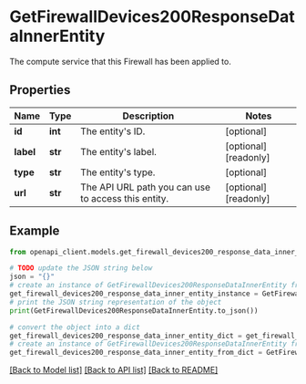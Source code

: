 # GetFirewallDevices200ResponseDataInnerEntity

The compute service that this Firewall has been applied to.

## Properties

Name | Type | Description | Notes
------------ | ------------- | ------------- | -------------
**id** | **int** | The entity&#39;s ID. | [optional] 
**label** | **str** | The entity&#39;s label. | [optional] [readonly] 
**type** | **str** | The entity&#39;s type. | [optional] 
**url** | **str** | The API URL path you can use to access this entity. | [optional] [readonly] 

## Example

```python
from openapi_client.models.get_firewall_devices200_response_data_inner_entity import GetFirewallDevices200ResponseDataInnerEntity

# TODO update the JSON string below
json = "{}"
# create an instance of GetFirewallDevices200ResponseDataInnerEntity from a JSON string
get_firewall_devices200_response_data_inner_entity_instance = GetFirewallDevices200ResponseDataInnerEntity.from_json(json)
# print the JSON string representation of the object
print(GetFirewallDevices200ResponseDataInnerEntity.to_json())

# convert the object into a dict
get_firewall_devices200_response_data_inner_entity_dict = get_firewall_devices200_response_data_inner_entity_instance.to_dict()
# create an instance of GetFirewallDevices200ResponseDataInnerEntity from a dict
get_firewall_devices200_response_data_inner_entity_from_dict = GetFirewallDevices200ResponseDataInnerEntity.from_dict(get_firewall_devices200_response_data_inner_entity_dict)
```
[[Back to Model list]](../README.md#documentation-for-models) [[Back to API list]](../README.md#documentation-for-api-endpoints) [[Back to README]](../README.md)


